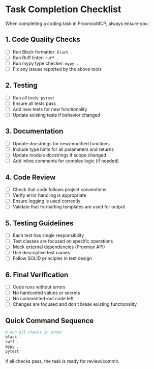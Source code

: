 # Task Completion Checklist

When completing a coding task in ProxmoxMCP, always ensure you:

## 1. Code Quality Checks
- [ ] Run Black formatter: `black .`
- [ ] Run Ruff linter: `ruff .`
- [ ] Run mypy type checker: `mypy .`
- [ ] Fix any issues reported by the above tools

## 2. Testing
- [ ] Run all tests: `pytest`
- [ ] Ensure all tests pass
- [ ] Add new tests for new functionality
- [ ] Update existing tests if behavior changed

## 3. Documentation
- [ ] Update docstrings for new/modified functions
- [ ] Include type hints for all parameters and returns
- [ ] Update module docstrings if scope changed
- [ ] Add inline comments for complex logic (if needed)

## 4. Code Review
- [ ] Check that code follows project conventions
- [ ] Verify error handling is appropriate
- [ ] Ensure logging is used correctly
- [ ] Validate that formatting templates are used for output

## 5. Testing Guidelines
- [ ] Each test has single responsibility
- [ ] Test classes are focused on specific operations
- [ ] Mock external dependencies (Proxmox API)
- [ ] Use descriptive test names
- [ ] Follow SOLID principles in test design

## 6. Final Verification
- [ ] Code runs without errors
- [ ] No hardcoded values or secrets
- [ ] No commented-out code left
- [ ] Changes are focused and don't break existing functionality

## Quick Command Sequence
```bash
# Run all checks in order
black .
ruff . 
mypy .
pytest
```

If all checks pass, the task is ready for review/commit.
